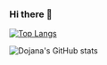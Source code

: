 ### Hi there 👋
[![Top Langs](https://github-readme-stats.vercel.app/api/top-langs/?username=abu-dojana)](https://github.com/anuraghazra/github-readme-stats)

![Dojana's GitHub stats](https://github-readme-stats.vercel.app/api?username=abu-dojana&show=reviews&show_icons=true&theme=dark)
<!--
**abu-dojana/abu-dojana** is a ✨ _special_ ✨ repository because its `README.md` (this file) appears on your GitHub profile.

Here are some ideas to get you started:

- 🔭 I’m currently working on ...
- 🌱 I’m currently learning ...
- 👯 I’m looking to collaborate on ...
- 🤔 I’m looking for help with ...
- 💬 Ask me about ...
- 📫 How to reach me: ...
- 😄 Pronouns: ...
- ⚡ Fun fact: ...
-->
